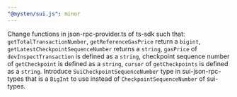 ```yaml
---
"@mysten/sui.js": minor
---
```


Change functions in json-rpc-provider.ts of ts-sdk such that: `getTotalTransactionNumber`, `getReferenceGasPrice` return a `bigint`, `getLatestCheckpointSequenceNumber` returns a `string`, `gasPrice` of `devInspectTransaction` is defined as a `string`, checkpoint sequence number of `getCheckpoint` is defined as a `string`, `cursor` of `getCheckpoints` is defined as a `string`. Introduce `SuiCheckpointSequenceNumber` type in sui-json-rpc-types that is a `BigInt` to use instead of `CheckpointSequenceNumber` of sui-types.
